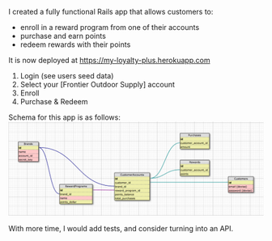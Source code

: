 I created a fully functional Rails app that allows customers to:
- enroll in a reward program from one of their accounts
- purchase and earn points
- redeem rewards with their points

It is now deployed at https://my-loyalty-plus.herokuapp.com
1) Login (see users seed data)
2) Select your [Frontier Outdoor Supply] account
3) Enroll
4) Purchase & Redeem

Schema for this app is as follows:
![schema](./schema.png)

With more time, I would add tests, and consider turning into an API.

